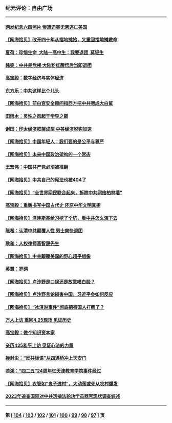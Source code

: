 ### 纪元评论：自由广场
---
#### [网发纪念六四照片 惨遭迫害无奈逃亡美国](../../pages/nsc993/n13992080.md) 
#### [【网海拾贝】改开四十年从摆地摊始，又重回摆地摊救命](../../pages/nsc993/n13991072.md) 
#### [夏荷：珍惜生命  大陆一高中生：我要退团  莫轻生](../../pages/nsc993/n13991106.md) 
#### [韩笑：中共是危楼 大陆粉红醒悟后当即退团](../../pages/nsc993/n13990174.md) 
#### [高宝毅：数字经济与实体经济](../../pages/nsc993/n13990217.md) 
#### [东方乐：中共这样比个儿头](../../pages/nsc993/n13990205.md) 
#### [【网海拾贝】前白宫安全顾问指西方把中共喂成大白鲨](../../pages/nsc993/n13989997.md) 
#### [田雨木：灵性之风起于学界之巅](../../pages/nsc993/n13989995.md) 
#### [谢田：印太经济框架成型 中美经济脱钩加速](../../pages/nsc993/n13989200.md) 
#### [【网海拾贝】中国年轻人：我们要的是公平与尊严](../../pages/nsc993/n13989370.md) 
#### [【网海拾贝】未来中国政治架构的一个常态](../../pages/nsc993/n13989013.md) 
#### [王宏伟：中国共产党必须被推翻](../../pages/nsc993/n13988942.md) 
#### [【网海拾贝】中共自己的宪法也被404了](../../pages/nsc993/n13987067.md) 
#### [【网海拾贝】“全世界网民联合起来，拆除中共网络柏林墙”](../../pages/nsc993/n13986349.md) 
#### [高宝毅：重新书写中国古代史 还原中华文明真相](../../pages/nsc993/n13986309.md) 
#### [【网海拾贝】泽连斯基给习挖了个坑，看中共怎么演下去](../../pages/nsc993/n13985737.md) 
#### [陈希：认清中共颠覆人性 男士爽快退团](../../pages/nsc993/n13985699.md) 
#### [耿和：人权律师高智晟先生](../../pages/nsc993/n13985357.md) 
#### [【网海拾贝】中共颠覆美国的野心超乎想像](../../pages/nsc993/n13985005.md) 
#### [英慧：罗网](../../pages/nsc993/n13983693.md) 
#### [【网海拾贝】卢沙野是口误还是故意唱白脸？](../../pages/nsc993/n13982671.md) 
#### [【网海拾贝】卢沙野言论损害中国，习近平会如何反应](../../pages/nsc993/n13981963.md) 
#### [【网海拾贝】“冰淇淋事件”彻底把德国人打醒了？](../../pages/nsc993/n13981309.md) 
#### [万人上访 重回4.25现场 见证历史](../../pages/nsc993/n13979775.md) 
#### [高宝毅：做个知识资本家](../../pages/nsc993/n13980331.md) 
#### [亲历425和平上访 见证心法的力量](../../pages/nsc993/n13980266.md) 
#### [掸封尘：“反共标语”从四通桥冲上天安门](../../pages/nsc993/n13979843.md) 
#### [若溪：“四二五”24周年忆天津教育学院事件经过](../../pages/nsc993/n13979819.md) 
#### [【网海拾贝】农管如“鬼子进村”，大动荡或先从农村爆发](../../pages/nsc993/n13979567.md) 
#### [2023年追查国际对中共活摘法轮功学员器官现状调查综述](../../pages/nsc993/n13979214.md) 

---
#### 第 [ [104](./104.md) / [103](./103.md) / [102](./102.md) / [101](./101.md) / [100](./100.md) / [99](./99.md) / [98](./98.md) / [97](./97.md) ] 页
